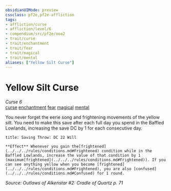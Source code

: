 ```yaml
---
obsidianUIMode: preview
cssclass: pf2e,pf2e-affliction
tags:
- affliction/curse
- affliction/level/6
- compendium/src/pf2e/ooa2
- trait/curse
- trait/enchantment
- trait/fear
- trait/magical
- trait/mental
aliases: ["Yellow Silt Curse"]
---
```

# Yellow Silt Curse
*Curse 6*  
[curse](../../../rules/traits/curse.md)  [enchantment](../../../rules/traits/enchantment.md)  [fear](../../../rules/traits/fear.md)  [magical](../../../rules/traits/magical.md)  [mental](../../../rules/traits/mental.md)  

You never forget the eerie song and frightening movements of the yellow silt. You need to make this save after each full day you spend in the Baffled Lowlands, increasing the save DC by 1 for each consecutive day.

```ad-inline-affliction
title: Saving Throw: DC 22 Will

**Effect** Whenever you gain the[frightened](../../../rules/conditions.md#Frightened) condition while in the Baffled Lowlands, increase the value of that condition by 1 (maximum[frightened](../../../rules/conditions.md#Frightened)). If you can see anything yellow when you become [frightened](../../../rules/conditions.md#Frightened), you are also [confused](../../../rules/conditions.md#Confused) for 1 round.
```

*Source: Outlaws of Alkenstar #2: Cradle of Quartz p. 71*
